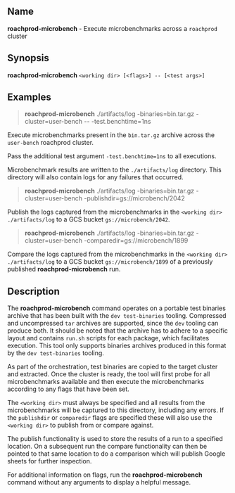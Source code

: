 ## Name
**roachprod-microbench** - Execute microbenchmarks across a `roachprod` cluster

## Synopsis
**roachprod-microbench** `<working dir> [<flags>] -- [<test args>]`

## Examples
> **roachprod-microbench** ./artifacts/log -binaries=bin.tar.gz -cluster=user-bench -- -test.benchtime=1ns

Execute microbenchmarks present in the `bin.tar.gz` archive across the `user-bench` roachprod cluster.

Pass the additional test argument `-test.benchtime=1ns` to all executions.

Microbenchmark results are written to the `./artifacts/log` directory. This directory will also contain logs for any failures that occurred.

> **roachprod-microbench** ./artifacts/log -binaries=bin.tar.gz -cluster=user-bench -publishdir=gs://microbench/2042

Publish the logs captured from the microbenchmarks in the `<working dir>` `./artifacts/log` to a GCS bucket `gs://microbench/2042`.

> **roachprod-microbench** ./artifacts/log -binaries=bin.tar.gz -cluster=user-bench -comparedir=gs://microbench/1899

Compare the logs captured from the microbenchmarks in the `<working dir>` `./artifacts/log` to a GCS bucket `gs://microbench/1899` of a previously published **roachprod-microbench** run.

## Description

The **roachprod-microbench** command operates on a portable test binaries archive that has been built with the `dev test-binaries` tooling.
Compressed and uncompressed `tar` archives are supported, since the `dev` tooling can produce both.
It should be noted that the archive has to adhere to a specific layout and contains `run.sh` scripts for each package, which facilitates execution.
This tool only supports binaries archives produced in this format by the `dev test-binaries` tooling.

As part of the orchestration, test binaries are copied to the target cluster and extracted.
Once the cluster is ready, the tool will first probe for all microbenchmarks available and then execute the microbenchmarks according to any flags that have been set.

The `<working dir>` must always be specified and all results from the microbenchmarks will be captured to this directory, including any errors.
If the `publishdir` or `comparedir` flags are specified these will also use the `<working dir>` to publish from or compare against.

The publish functionality is used to store the results of a run to a specified location.
On a subsequent run the compare functionality can then be pointed to that same location to do a comparison which will publish Google sheets for further inspection. 

For additional information on flags, run the **roachprod-microbench** command without any arguments to display a helpful message.
